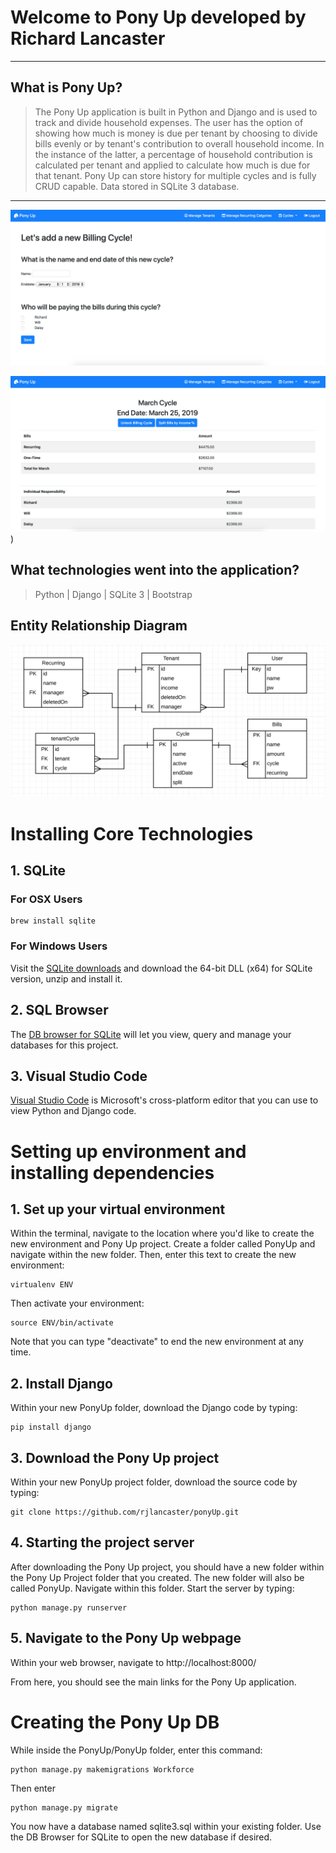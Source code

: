 # Welcome to Pony Up developed by Richard Lancaster
----
## What is Pony Up?

> The Pony Up application is built in Python and Django and is used to track and divide household expenses. The user has the option of showing how much is money is due per tenant by choosing to divide bills evenly or by tenant's contribution to overall household income. In the instance of the latter, a percentage of household contribution is calculated per tenant and applied to calculate how much is due for that tenant. Pony Up can store history for multiple cycles and is fully CRUD capable. Data stored in SQLite 3 database.

----

![PonyUpScreenshot1](/src/images/2.png)

![PonyUpScreenshot2](/src/images/1.png))

## What technologies went into the application?

>  Python | Django | SQLite 3 | Bootstrap

## Entity Relationship Diagram
![Pony Up ERD](/src/images/ERD.png "Pony Up ERD")

# Installing Core Technologies

## 1. SQLite

### For OSX Users

```
brew install sqlite
```

### For Windows Users

Visit the [SQLite downloads](https://www.sqlite.org/download.html) and download the 64-bit DLL (x64) for SQLite version, unzip and install it.

## 2. SQL Browser

The [DB browser for SQLite](http://sqlitebrowser.org/) will let you view, query and manage your databases for this project.

## 3. Visual Studio Code

[Visual Studio Code](https://code.visualstudio.com/download) is Microsoft's cross-platform editor that you can use to view Python and Django code.

# Setting up environment and installing dependencies

## 1. Set up your virtual environment

Within the terminal, navigate to the location where you'd like to create the new environment and Pony Up project. Create a folder called PonyUp and navigate within the new folder. Then, enter this text to create the new environment:
```
virtualenv ENV
```
Then activate your environment:
```
source ENV/bin/activate
```
Note that you can type "deactivate" to end the new environment at any time.

## 2. Install Django

Within your new PonyUp folder, download the Django code by typing:
```
pip install django
```

## 3. Download the Pony Up project

Within your new PonyUp project folder, download the source code by typing:
```
git clone https://github.com/rjlancaster/ponyUp.git
```

## 4. Starting the project server

After downloading the Pony Up project, you should have a new folder within the Pony Up Project folder that you created. The new folder will also be called PonyUp.  Navigate within this folder.  Start the server by typing:
```
python manage.py runserver
```

## 5. Navigate to the Pony Up webpage

Within your web browser, navigate to http://localhost:8000/

From here, you should see the main links for the Pony Up application.


# Creating the Pony Up DB

While inside the PonyUp/PonyUp folder, enter this command:
```
python manage.py makemigrations Workforce
```
Then enter
```
python manage.py migrate
```
You now have a database named sqlite3.sql within your existing folder.  Use the DB Browser for SQLite to open the new database if desired.


